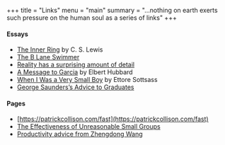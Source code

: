 +++
title = "Links"
menu = "main"
summary = "...nothing on earth exerts such pressure on the human soul as a series of links"
+++

#### Essays

- [The Inner Ring](https://www.lewissociety.org/innerring/) by C. S. Lewis
- [The B Lane Swimmer](https://web.archive.org/web/20240313174622/https://holly.witteman.ca/the-b-lane-swimmer/)
- [Reality has a surprising amount of detail](http://johnsalvatier.org/blog/2017/reality-has-a-surprising-amount-of-detail)
- [A Message to Garcia](https://courses.csail.mit.edu/6.803/pdf/hubbard1899.pdf) by Elbert Hubbard
- [When I Was a Very Small Boy](https://designobserver.com/feature/when-i-was-a-very-small-boy/7937/) by Ettore Sottsass
- [George Saunders’s Advice to Graduates](https://archive.nytimes.com/6thfloor.blogs.nytimes.com/2013/07/31/george-saunderss-advice-to-graduates/)

#### Pages

- [https://patrickcollison.com/fast](https://patrickcollison.com/fast)
- [The Effectiveness of Unreasonable Small Groups](https://gwern.net/note/small-groups)
- [Productivity advice from Zhengdong Wang](https://zhengdongwang.com/productivity.html)